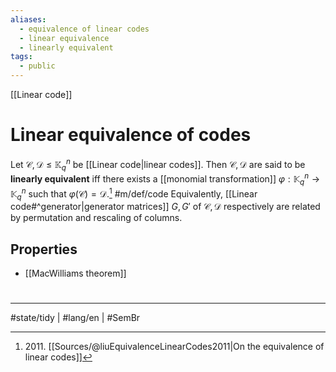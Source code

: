 ```yaml
---
aliases:
  - equivalence of linear codes
  - linear equivalence
  - linearly equivalent
tags:
  - public
---
```

[[Linear code]]
# Linear equivalence of codes

Let $\mathcal{C}, \mathcal{D} \leq \mathbb{K}_{q}^n$ be [[Linear code|linear codes]].
Then $\mathcal{C}, \mathcal{D}$ are said to be **linearly equivalent** iff there exists a [[monomial transformation]] $\varphi : \mathbb{K}_{q}^n \to \mathbb{K}_{q}^n$ such that $\varphi(\mathcal{C}) = \mathcal{D}$.[^2011] #m/def/code 
Equivalently, [[Linear code#^generator|generator matrices]] $G, G'$ of $\mathcal{C},\mathcal{D}$ respectively are related by permutation and rescaling of columns.

  [^2011]: 2011\. [[Sources/@liuEquivalenceLinearCodes2011|On the equivalence of linear codes]]

## Properties

- [[MacWilliams theorem]]

#
---
#state/tidy | #lang/en | #SemBr
